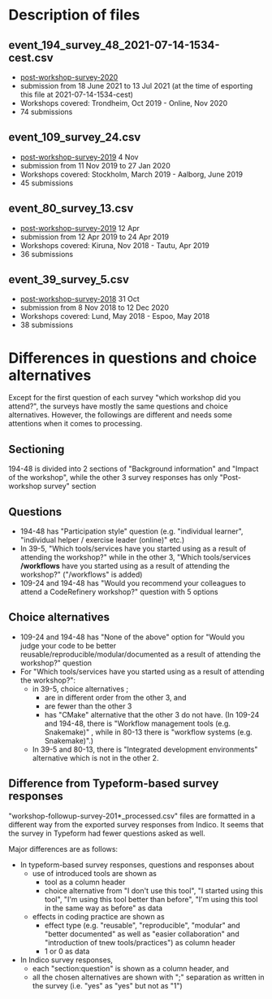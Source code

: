 # Description of files

## event_194_survey_48_2021-07-14-1534-cest.csv
* [post-workshop-survey-2020](https://indico.neic.no/event/194/manage/surveys/48/)
* submission from 18 June 2021 to 13 Jul 2021 (at the time of esporting this file at 2021-07-14-1534-cest)
* Workshops covered: Trondheim, Oct 2019 - Online, Nov 2020
* 74 submissions

## event_109_survey_24.csv
* [post-workshop-survey-2019](https://indico.neic.no/event/109/manage/surveys/24/) 4 Nov
* submission from 11 Nov 2019 to 27 Jan 2020
* Workshops covered: Stockholm, March 2019 - Aalborg, June 2019
* 45 submissions

## event_80_survey_13.csv
* [post-workshop-survey-2019](https://indico.neic.no/event/80/manage/surveys/13/) 12 Apr
* submission from 12 Apr 2019 to 24 Apr 2019
* Workshops covered: Kiruna, Nov 2018 - Tautu, Apr 2019
* 36 submissions

## event_39_survey_5.csv
* [post-workshop-survey-2018](https://indico.neic.no/event/39/manage/surveys/5/) 31 Oct
* submission from 8 Nov 2018 to 12 Dec 2020
* Workshops covered: Lund, May 2018 - Espoo, May 2018
* 38 submissions

# Differences in questions and choice alternatives
Except for the first question of each survey "which workshop did you attend?", the surveys have mostly the same questions and choice alternatives. However, the followings are different and needs some attentions when it comes to processing.

## Sectioning 
194-48 is divided into 2 sections of "Background information" and "Impact of the workshop", while the other 3 survey responses has only "Post-workshop survey" section

## Questions
* 194-48 has "Participation style" question (e.g. "individual learner", "individual helper / exercise leader (online)" etc.)
* In 39-5, "Which tools/services have you started using as a result of attending the workshop?" while in the other 3, "Which tools/services **/workflows** have you started using as a result of attending the workshop?" ("/workflows" is added)
* 109-24 and 194-48 has "Would you recommend your colleagues to attend a CodeRefinery workshop?" question with 5 options 

## Choice alternatives
* 109-24 and 194-48 has "None of the above" option for "Would you judge your code to be better reusable/reproducible/modular/documented as a result of attending the workshop?" question
* For "Which tools/services have you started using as a result of attending the workshop?":
    * in 39-5, choice alternatives ;
        - are in different order from the other 3, and
        - are fewer than the other 3
        - has "CMake" alternative that the other 3 do not have. (In 109-24 and 194-48, there is "Workflow management tools (e.g. Snakemake)" , while in 80-13 there is "workflow systems (e.g. Snakemake)".)
    * In 39-5 and 80-13, there is "Integrated development environments" alternative which is not in the other 2.

## Difference from Typeform-based survey responses
"workshop-followup-survey-201*_processed.csv" files are formatted in a different way from the exported survey responses from Indico. It seems that the survey in Typeform had fewer questions asked as well.

Major differences are as follows:
* In typeform-based survey responses, questions and responses about 
    *  use of introduced tools are shown as
        * tool as a column header
        * choice alternative from "I don't use this tool", "I started using this tool", "I'm using this tool better than before", "I'm using this tool in the same way as before" as data
    *  effects in coding practice are shown as
        * effect type (e.g. "reusable", "reproducible", "modular" and "better documented" as well as "easier collaboration" and "introduction of tnew tools/practices") as column header
        * 1 or 0 as data
* In Indico survey responses, 
    * each "section:question" is shown as a column header, and
    * all the chosen alternatives are shown with ";" separation as written in the survey (i.e. "yes" as "yes" but not as "1")